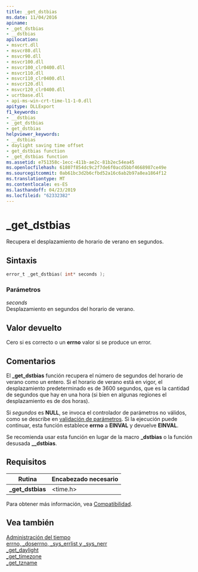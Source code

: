 ```yaml
---
title: _get_dstbias
ms.date: 11/04/2016
apiname:
- _get_dstbias
- __dstbias
apilocation:
- msvcrt.dll
- msvcr80.dll
- msvcr90.dll
- msvcr100.dll
- msvcr100_clr0400.dll
- msvcr110.dll
- msvcr110_clr0400.dll
- msvcr120.dll
- msvcr120_clr0400.dll
- ucrtbase.dll
- api-ms-win-crt-time-l1-1-0.dll
apitype: DLLExport
f1_keywords:
- __dstbias
- _get_dstbias
- get_dstbias
helpviewer_keywords:
- __dstbias
- daylight saving time offset
- get_dstbias function
- _get_dstbias function
ms.assetid: e751358c-1ecc-411b-ae2c-81b2ec54ea45
ms.openlocfilehash: 61807f854dc9c2f7de6f0acd5bbf4668987ce49e
ms.sourcegitcommit: 0ab61bc3d2b6cfbd52a16c6ab2b97a8ea1864f12
ms.translationtype: MT
ms.contentlocale: es-ES
ms.lasthandoff: 04/23/2019
ms.locfileid: "62332382"
---
```

# <a name="getdstbias"></a>_get_dstbias

Recupera el desplazamiento de horario de verano en segundos.

## <a name="syntax"></a>Sintaxis

```C
error_t _get_dstbias( int* seconds );
```

### <a name="parameters"></a>Parámetros

*seconds*<br/>
Desplazamiento en segundos del horario de verano.

## <a name="return-value"></a>Valor devuelto

Cero si es correcto o un **errno** valor si se produce un error.

## <a name="remarks"></a>Comentarios

El **_get_dstbias** función recupera el número de segundos del horario de verano como un entero. Si el horario de verano está en vigor, el desplazamiento predeterminado es de 3600 segundos, que es la cantidad de segundos que hay en una hora (si bien en algunas regiones el desplazamiento es de dos horas).

Si *segundos* es **NULL**, se invoca el controlador de parámetros no válidos, como se describe en [validación de parámetros](../../c-runtime-library/parameter-validation.md). Si la ejecución puede continuar, esta función establece **errno** a **EINVAL** y devuelve **EINVAL**.

Se recomienda usar esta función en lugar de la macro **_dstbias** o la función desusada **__dstbias**.

## <a name="requirements"></a>Requisitos

|Rutina|Encabezado necesario|
|-------------|---------------------|
|**_get_dstbias**|\<time.h>|

Para obtener más información, vea [Compatibilidad](../../c-runtime-library/compatibility.md).

## <a name="see-also"></a>Vea también

[Administración del tiempo](../../c-runtime-library/time-management.md)<br/>
[errno, _doserrno, _sys_errlist y _sys_nerr](../../c-runtime-library/errno-doserrno-sys-errlist-and-sys-nerr.md)<br/>
[_get_daylight](get-daylight.md)<br/>
[_get_timezone](get-timezone.md)<br/>
[_get_tzname](get-tzname.md)<br/>
